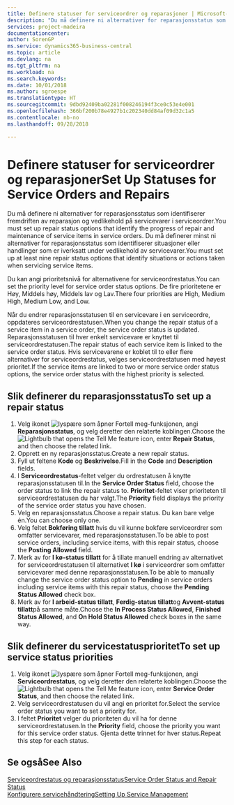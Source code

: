 ```yaml
---
title: Definere statuser for serviceordrer og reparasjoner | Microsoft-dokumentasjon
description: "Du må definere ni alternativer for reparasjonsstatus som identifiserer fremdriften av reparasjon og vedlikehold på servicevarer i serviceordrer."
services: project-madeira
documentationcenter: 
author: SorenGP
ms.service: dynamics365-business-central
ms.topic: article
ms.devlang: na
ms.tgt_pltfrm: na
ms.workload: na
ms.search.keywords: 
ms.date: 10/01/2018
ms.author: sgroespe
ms.translationtype: HT
ms.sourcegitcommit: 9dbd92409ba02281f008246194f3ce0c53e4e001
ms.openlocfilehash: 366bf200b78e4927b1c202340dd84af09d32c1a5
ms.contentlocale: nb-no
ms.lasthandoff: 09/28/2018

---
```

# <a name="set-up-statuses-for-service-orders-and-repairs"></a><span data-ttu-id="28087-103">Definere statuser for serviceordrer og reparasjoner</span><span class="sxs-lookup"><span data-stu-id="28087-103">Set Up Statuses for Service Orders and Repairs</span></span>
<span data-ttu-id="28087-104">Du må definere ni alternativer for reparasjonsstatus som identifiserer fremdriften av reparasjon og vedlikehold på servicevarer i serviceordrer.</span><span class="sxs-lookup"><span data-stu-id="28087-104">You must set up repair status options that identify the progress of repair and maintenance of service items in service orders.</span></span> <span data-ttu-id="28087-105">Du må definerer minst ni alternativer for reparasjonsstatus som identifiserer situasjoner eller handlinger som er iverksatt under vedlikehold av servicevarer.</span><span class="sxs-lookup"><span data-stu-id="28087-105">You must set up at least nine repair status options that identify situations or actions taken when servicing service items.</span></span>  

<span data-ttu-id="28087-106">Du kan angi prioritetsnivå for alternativene for serviceordrestatus.</span><span class="sxs-lookup"><span data-stu-id="28087-106">You can set the priority level for service order status options.</span></span> <span data-ttu-id="28087-107">De fire prioritetene er Høy, Middels høy, Middels lav og Lav.</span><span class="sxs-lookup"><span data-stu-id="28087-107">There four priorities are High, Medium High, Medium Low, and Low.</span></span>  

<span data-ttu-id="28087-108">Når du endrer reparasjonsstatusen til en servicevare i en serviceordre, oppdateres serviceordrestatusen.</span><span class="sxs-lookup"><span data-stu-id="28087-108">When you change the repair status of a service item in a service order, the service order status is updated.</span></span> <span data-ttu-id="28087-109">Reparasjonsstatusen til hver enkelt servicevare er knyttet til serviceordrestatusen.</span><span class="sxs-lookup"><span data-stu-id="28087-109">The repair status of each service item is linked to the service order status.</span></span> <span data-ttu-id="28087-110">Hvis servicevarene er koblet til to eller flere alternativer for serviceordrestatus, velges serviceordrestatusen med høyest prioritet.</span><span class="sxs-lookup"><span data-stu-id="28087-110">If the service items are linked to two or more service order status options, the service order status with the highest priority is selected.</span></span>  

## <a name="to-set-up-a-repair-status"></a><span data-ttu-id="28087-111">Slik definerer du reparasjonsstatus</span><span class="sxs-lookup"><span data-stu-id="28087-111">To set up a repair status</span></span>  
1. <span data-ttu-id="28087-112">Velg ikonet ![lyspære som åpner Fortell meg-funksjonen](media/ui-search/search_small.png "Fortell hva du vil gjøre"), angi **Reparasjonsstatus**, og velg deretter den relaterte koblingen.</span><span class="sxs-lookup"><span data-stu-id="28087-112">Choose the ![Lightbulb that opens the Tell Me feature](media/ui-search/search_small.png "Tell me what you want to do") icon, enter **Repair Status**, and then choose the related link.</span></span>
2. <span data-ttu-id="28087-113">Opprett en ny reparasjonsstatus.</span><span class="sxs-lookup"><span data-stu-id="28087-113">Create a new repair status.</span></span>  
3. <span data-ttu-id="28087-114">Fyll ut feltene **Kode** og **Beskrivelse**.</span><span class="sxs-lookup"><span data-stu-id="28087-114">Fill in the **Code** and **Description** fields.</span></span>  
4. <span data-ttu-id="28087-115">I **Serviceordrestatus**-feltet velger du ordrestatusen å knytte reparasjonsstatusen til.</span><span class="sxs-lookup"><span data-stu-id="28087-115">In the **Service Order Status** field, choose the order status to link the repair status to.</span></span> <span data-ttu-id="28087-116">**Prioritet**-feltet viser prioriteten til serviceordrestatusen du har valgt.</span><span class="sxs-lookup"><span data-stu-id="28087-116">The **Priority** field displays the priority of the service order status you have chosen.</span></span>  
5. <span data-ttu-id="28087-117">Velg en reparasjonsstatus.</span><span class="sxs-lookup"><span data-stu-id="28087-117">Choose a repair status.</span></span> <span data-ttu-id="28087-118">Du kan bare velge én.</span><span class="sxs-lookup"><span data-stu-id="28087-118">You can choose only one.</span></span>  
6. <span data-ttu-id="28087-119">Velg feltet **Bokføring tillatt** hvis du vil kunne bokføre serviceordrer som omfatter servicevarer, med reparasjonsstatusen.</span><span class="sxs-lookup"><span data-stu-id="28087-119">To be able to post service orders, including service items, with this repair status, choose the **Posting Allowed** field.</span></span>  
7. <span data-ttu-id="28087-120">Merk av for **I kø-status tillatt** for å tillate manuell endring av alternativet for serviceordrestatusen til alternativet **I kø** i serviceordrer som omfatter servicevarer med denne reparasjonsstatusen.</span><span class="sxs-lookup"><span data-stu-id="28087-120">To be able to manually change the service order status option to **Pending** in service orders including service items with this repair status, choose the **Pending Status Allowed** check box.</span></span>  
8. <span data-ttu-id="28087-121">Merk av for **I arbeid-status tillatt**, **Ferdig-status tillatt**og **Avvent-status tillatt**på samme måte.</span><span class="sxs-lookup"><span data-stu-id="28087-121">Choose the **In Process Status Allowed**, **Finished Status Allowed**, and **On Hold Status Allowed** check boxes in the same way.</span></span>
  
## <a name="to-set-up-service-status-priorities"></a><span data-ttu-id="28087-122">Slik definerer du servicestatusprioritet</span><span class="sxs-lookup"><span data-stu-id="28087-122">To set up service status priorities</span></span>  
1. <span data-ttu-id="28087-123">Velg ikonet ![lyspære som åpner Fortell meg-funksjonen](media/ui-search/search_small.png "Fortell hva du vil gjøre"), angi **Serviceordrestatus**, og velg deretter den relaterte koblingen.</span><span class="sxs-lookup"><span data-stu-id="28087-123">Choose the ![Lightbulb that opens the Tell Me feature](media/ui-search/search_small.png "Tell me what you want to do") icon, enter **Service Order Status**, and then choose the related link.</span></span>  
2. <span data-ttu-id="28087-124">Velg serviceordrestatusen du vil angi en prioritet for.</span><span class="sxs-lookup"><span data-stu-id="28087-124">Select the service order status you want to set a priority for.</span></span>  
3. <span data-ttu-id="28087-125">I feltet **Prioritet** velger du prioriteten du vil ha for denne serviceordrestatusen.</span><span class="sxs-lookup"><span data-stu-id="28087-125">In the **Priority** field, choose the priority you want for this service order status.</span></span> <span data-ttu-id="28087-126">Gjenta dette trinnet for hver status.</span><span class="sxs-lookup"><span data-stu-id="28087-126">Repeat this step for each status.</span></span>  

## <a name="see-also"></a><span data-ttu-id="28087-127">Se også</span><span class="sxs-lookup"><span data-stu-id="28087-127">See Also</span></span>  
[<span data-ttu-id="28087-128">Serviceordrestatus og reparasjonsstatus</span><span class="sxs-lookup"><span data-stu-id="28087-128">Service Order Status and Repair Status</span></span>](service-service-order-status-and-repair-status.md)  
[<span data-ttu-id="28087-129">Konfigurere servicehåndtering</span><span class="sxs-lookup"><span data-stu-id="28087-129">Setting Up Service Management</span></span>](service-setup-service.md)  

